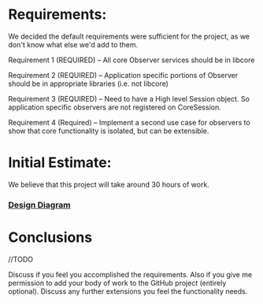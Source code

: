 # Requirements:
We decided the default requirements were sufficient for the project, as we don't know what else we'd add to them.

Requirement 1 (REQUIRED) – All core Observer services should be in libcore 

Requirement 2 (REQUIRED) – Application specific portions of Observer should be in appropriate libraries (i.e. not libcore) 

Requirement 3 (REQUIRED) – Need to have a High level Session object. So application specific observers are not registered on CoreSession. 

Requirement 4 (Required) – Implement a second use case for observers to show that core functionality is isolated, but can be extensible. 

# Initial Estimate:

We believe that this project will take around 30 hours of work.

### [Design Diagram](../main/DesignDiagram.md)

# Conclusions
//TODO

Discuss if you feel you accomplished the requirements.
Also if you give me permission to add your body of work to the GitHub project (entirely optional). 
Discuss any further extensions you feel the functionality needs.
